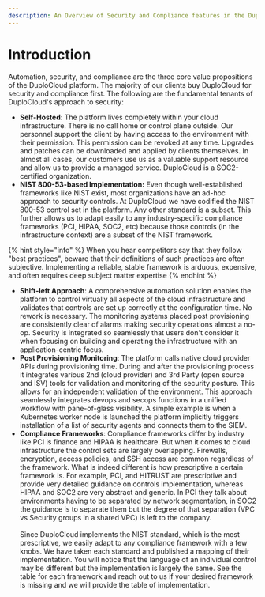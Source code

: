 ```yaml
---
description: An Overview of Security and Compliance features in the DuploCloud Portal
---
```


# Introduction

Automation, security, and compliance are the three core value propositions of the DuploCloud platform. The majority of our clients buy DuploCloud for security and compliance first. The following are the fundamental tenants of DuploCloud's approach to security:

* **Self-Hosted**: The platform lives completely within your cloud infrastructure. There is no call home or control plane outside. Our personnel support the client by having access to the environment with their permission.  This permission can be revoked at any time. Upgrades and patches can be downloaded and applied by clients themselves. In almost all cases, our customers use us as a valuable support resource and allow us to provide a managed service. DuploCloud is a SOC2-certified organization.
* **NIST 800-53-based Implementation:** Even though well-established frameworks like NIST exist, most organizations have an ad-hoc approach to security controls. At DuploCloud we have codified the NIST 800-53 control set in the platform. Any other standard is a subset. This further allows us to adapt easily to any industry-specific compliance frameworks (PCI, HIPAA, SOC2, etc) because those controls (in the infrastructure context) are a subset of the NIST framework.

{% hint style="info" %}
When you hear competitors say that they follow "best practices", beware that their definitions of such practices are often subjective. Implementing a reliable, stable framework is arduous, expensive, and often requires deep subject matter expertise
{% endhint %}

* **Shift-left Approach**: A comprehensive automation solution enables the platform to control virtually all aspects of the cloud infrastructure and validates that controls are set up correctly at the configuration time. No rework is necessary. The monitoring systems placed post provisioning are consistently clear of alarms making security operations almost a no-op. Security is integrated so seamlessly that users don't consider it when focusing on building and operating the infrastructure with an application-centric focus.
* **Post Provisioning Monitoring**: The platform calls native cloud provider APIs during provisioning time. During and after the provisioning process it integrates various 2nd (cloud provider) and 3rd Party (open source and ISV) tools for validation and monitoring of the security posture. This allows for an independent validation of the environment. This approach seamlessly integrates devops and secops functions in a unified workflow with pane-of-glass visibility. A simple example is when a Kubernetes worker node is launched the platform implicitly triggers installation of a list of security agents and connects them to the SIEM.
* **Compliance Frameworks**: Compliance frameworks differ by industry like PCI is finance and HIPAA is healthcare. But when it comes to cloud infrastructure the control sets are largely overlapping. Firewalls, encryption, access policies, and SSH access are common regardless of the framework. What is indeed different is how prescriptive a certain framework is. For example, PCI, and HITRUST are prescriptive and provide very detailed guidance on controls implementation, whereas HIPAA and SOC2 are very abstract and generic. In PCI they talk about environments having to be separated by network segmentation, in SOC2 the guidance is to separate them but the degree of that separation (VPC vs Security groups in a shared VPC) is left to the company.\
  \
  Since DuploCloud implements the NIST standard, which is the most prescriptive, we easily adapt to any compliance framework with a few knobs. We have taken each standard and published a mapping of their implementation. You will notice that the language of an individual control may be different but the implementation is largely the same. See the table for each framework and reach out to us if your desired framework is missing and we will provide the table of implementation.     &#x20;
